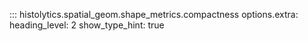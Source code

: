 ::: histolytics.spatial_geom.shape_metrics.compactness
    options.extra:
      heading_level: 2
      show_type_hint: true
